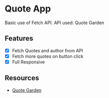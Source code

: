 # Quote App

Basic use of Fetch API.
API used: Quote Garden

## Features
- [x] Fetch Quotes and author from API
- [x] Fetch more quotes on button click
- [x] Full Responsive

## Resources
- [Quote Garden](https://pprathameshmore.github.io/QuoteGarden/)
